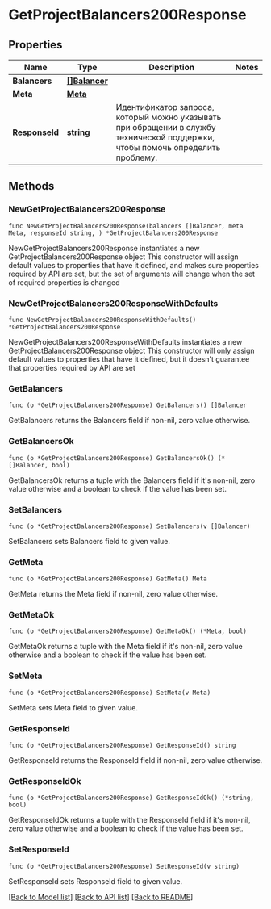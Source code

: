 # GetProjectBalancers200Response

## Properties

Name | Type | Description | Notes
------------ | ------------- | ------------- | -------------
**Balancers** | [**[]Balancer**](Balancer.md) |  | 
**Meta** | [**Meta**](Meta.md) |  | 
**ResponseId** | **string** | Идентификатор запроса, который можно указывать при обращении в службу технической поддержки, чтобы помочь определить проблему. | 

## Methods

### NewGetProjectBalancers200Response

`func NewGetProjectBalancers200Response(balancers []Balancer, meta Meta, responseId string, ) *GetProjectBalancers200Response`

NewGetProjectBalancers200Response instantiates a new GetProjectBalancers200Response object
This constructor will assign default values to properties that have it defined,
and makes sure properties required by API are set, but the set of arguments
will change when the set of required properties is changed

### NewGetProjectBalancers200ResponseWithDefaults

`func NewGetProjectBalancers200ResponseWithDefaults() *GetProjectBalancers200Response`

NewGetProjectBalancers200ResponseWithDefaults instantiates a new GetProjectBalancers200Response object
This constructor will only assign default values to properties that have it defined,
but it doesn't guarantee that properties required by API are set

### GetBalancers

`func (o *GetProjectBalancers200Response) GetBalancers() []Balancer`

GetBalancers returns the Balancers field if non-nil, zero value otherwise.

### GetBalancersOk

`func (o *GetProjectBalancers200Response) GetBalancersOk() (*[]Balancer, bool)`

GetBalancersOk returns a tuple with the Balancers field if it's non-nil, zero value otherwise
and a boolean to check if the value has been set.

### SetBalancers

`func (o *GetProjectBalancers200Response) SetBalancers(v []Balancer)`

SetBalancers sets Balancers field to given value.


### GetMeta

`func (o *GetProjectBalancers200Response) GetMeta() Meta`

GetMeta returns the Meta field if non-nil, zero value otherwise.

### GetMetaOk

`func (o *GetProjectBalancers200Response) GetMetaOk() (*Meta, bool)`

GetMetaOk returns a tuple with the Meta field if it's non-nil, zero value otherwise
and a boolean to check if the value has been set.

### SetMeta

`func (o *GetProjectBalancers200Response) SetMeta(v Meta)`

SetMeta sets Meta field to given value.


### GetResponseId

`func (o *GetProjectBalancers200Response) GetResponseId() string`

GetResponseId returns the ResponseId field if non-nil, zero value otherwise.

### GetResponseIdOk

`func (o *GetProjectBalancers200Response) GetResponseIdOk() (*string, bool)`

GetResponseIdOk returns a tuple with the ResponseId field if it's non-nil, zero value otherwise
and a boolean to check if the value has been set.

### SetResponseId

`func (o *GetProjectBalancers200Response) SetResponseId(v string)`

SetResponseId sets ResponseId field to given value.



[[Back to Model list]](../README.md#documentation-for-models) [[Back to API list]](../README.md#documentation-for-api-endpoints) [[Back to README]](../README.md)


